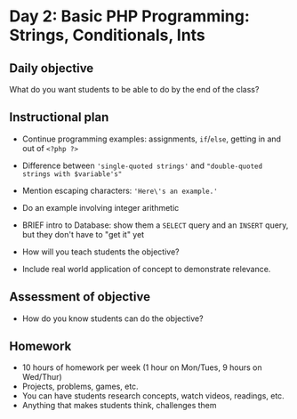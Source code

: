 # Day 2: Basic PHP Programming: Strings, Conditionals, Ints

## Daily objective

What do you want students to be able to do by the end of the class?


## Instructional plan

* Continue programming examples: assignments, `if`/`else`, getting in and out of `<?php ?>`
* Difference between `'single-quoted strings'` and `"double-quoted strings with $variable's"`
* Mention escaping characters: `'Here\'s an example.'`
* Do an example involving integer arithmetic
* BRIEF intro to Database: show them a `SELECT` query and an `INSERT` query, but they don't have to "get it" yet

* How will you teach students the objective?
* Include real world application of concept to demonstrate relevance.

## Assessment of objective

* How do you know students can do the objective?

## Homework

* 10 hours of homework per week (1 hour on Mon/Tues, 9 hours on Wed/Thur)
* Projects, problems, games, etc.
* You can have students research concepts, watch videos, readings, etc.
* Anything that makes students think, challenges them

